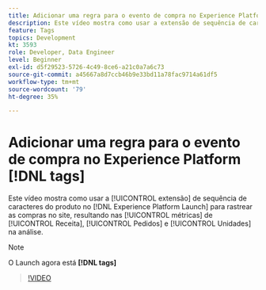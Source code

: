 ```yaml
---
title: Adicionar uma regra para o evento de compra no Experience Platform [!DNL tags]
description: Este vídeo mostra como usar a extensão de sequência de caracteres do produto no [!DNL tags] para rastrear as compras no site, resultando nas métricas de Receita, Pedidos e Unidades na análise.
feature: Tags
topics: Development
kt: 3593
role: Developer, Data Engineer
level: Beginner
exl-id: d5f29523-5726-4c49-8ce6-a21c0a7a6c73
source-git-commit: a45667a8d7ccb46b9e33bd11a78fac9714a61df5
workflow-type: tm+mt
source-wordcount: '79'
ht-degree: 35%

---
```


# Adicionar uma regra para o evento de compra no Experience Platform [!DNL tags]

Este vídeo mostra como usar a [!UICONTROL extensão] de sequência de caracteres do produto no [!DNL Experience Platform Launch] para rastrear as compras no site, resultando nas [!UICONTROL métricas] de [!UICONTROL Receita], [!UICONTROL Pedidos] e [!UICONTROL Unidades] na análise.

>[!NOTE]
>
> O Launch agora está **[!DNL tags]**

>[!VIDEO](https://video.tv.adobe.com/v/28766/?quality=12&learn=on)

